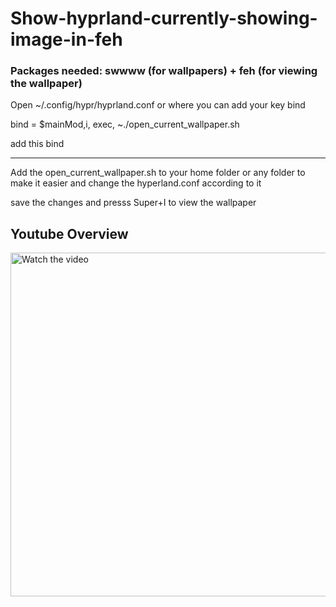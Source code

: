 # Show-hyprland-currently-showing-image-in-feh

<h3>Packages needed: swwww (for wallpapers) + feh (for viewing the wallpaper)</h3>

Open ~/.config/hypr/hyprland.conf
or where you can add your key bind

bind = $mainMod,i, exec, ~./open_current_wallpaper.sh

add this bind

-----------------------------------------------------------------------------------------------------------------------------------------------------------------------------------------------------------
Add the open_current_wallpaper.sh to your home folder or any folder to make it easier and change the hyperland.conf according to it 

save the changes and presss Super+I to view the wallpaper


<h2>Youtube Overview</h2>

<a href="https://www.youtube.com/watch?v=UwpJAeDdvkA" target="_blank">
    <img src="https://i.imgur.com/G82X7jY.png" alt="Watch the video" style="width: 900px; height: 550px;"/>
</a>


